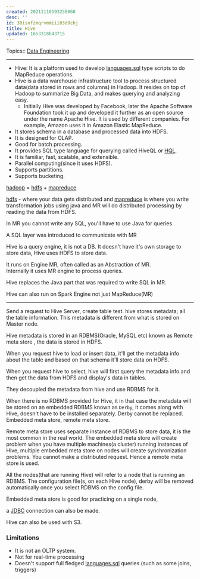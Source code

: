 ```yaml
---
created: 20211110193258068
desc: ''
id: 30isnfzmqrvmmiii03d0chj
title: Hive
updated: 1653318643715
---
```

   
Topics::  [Data Engineering](/not_created.md)   
   
   
---   
   
   
- Hive: It is a platform used to develop [languages.sql](../devlog/languages.sql.md) type scripts to do MapReduce operations.   
- Hive is a data warehouse infrastructure tool to process <span class="underline">structured data</span>(data stored in rows and columns) in Hadoop. It resides on top of Hadoop to summarize Big Data, and makes querying and analyzing easy.   
  - Initially Hive was developed by Facebook, later the Apache Software Foundation took it up and developed it further as an open source under the name Apache Hive. It is used by different companies. For example, Amazon uses it in Amazon Elastic MapReduce.   
- It stores schema in a database and processed data into HDFS.   
- It is designed for OLAP.   
- Good for batch processing.   
- It provides SQL type language for querying called HiveQL or [HQL](../devlog/hql.md).   
- It is familiar, fast, scalable, and extensible.   
- Parallel computing(since it uses HDFS).   
- Supports partitions.   
- Supports bucketing.   
   
[hadoop](../devlog/hadoop.md) = [hdfs](../devlog/hdfs.md) + [mapreduce](../devlog/mapreduce.md)   
   
[hdfs](../devlog/hdfs.md) - where your data gets distributed and [mapreduce](../devlog/mapreduce.md) is where you write transformation jobs using java and MR will do distributed processing by reading the data from HDFS.   
   
In MR you cannot write any SQL, you'll have to use Java for queries   
   
A SQL layer was introduced to communicate with MR   
   
Hive is a query engine, it is not a DB. It doesn't have it's own storage to store data, Hive uses HDFS to store data.   
   
It runs on Engine MR, often called as an Abstraction of MR.   
Internally it uses MR engine to process queries.   
   
Hive replaces the Java part that was required to write SQL in MR.   
   
Hive can also run on Spark Engine not just MapReduce(MR)   
   
   
---   
   
Send a request to Hive Server, create table test. hive stores metadata; all the table information. This metadata is different from what is stored on Master node.   
   
Hive metadata is stored in an RDBMS(Oracle, MySQL etc) known as Remote meta store , the data is stored in HDFS.   
   
When you request hive to load or insert data, it'll get the metadata info about the table and based on that schema it'll store data on HDFS.   
   
When you request hive to select, hive will first query the metadata info and then get the data from HDFS and display's data in tables.   
   
They decoupled the metadata from hive and use RDBMS for it.   
   
When there is no RDBMS provided for Hive, it in that case the metadata will be stored on an embedded RDBMS known as `Derby`, it comes along with Hive, doesn't have to be installed separately. Derby cannot be replaced. Embedded meta store, remote meta store.   
   
Remote meta store uses separate instance of RDBMS to store data, it is the most common in the real world. The embedded meta store will create problem when you have multiple machines(a cluster) running instances of Hive, multiple embedded meta store on nodes will create synchronization problems. You cannot make a distributed request. Hence a remote meta store is used.   
   
All the nodes(that are running Hive) will refer to a node that is running an RDBMS. The configuration file(s, on each Hive node), derby will be removed automatically once you select RDBMS on the config file.   
   
Embedded meta store is good for practicing on a single node,   
   
a [JDBC](/not_created.md) connection can also be made.   
   
Hive can also be used with S3.   
   
### Limitations   
   
   
- It is not an OLTP system.   
- Not for real-time processing   
- Doesn't support full fledged [languages.sql](../devlog/languages.sql.md) queries (such as some joins, triggers)